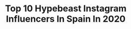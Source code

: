 ---
title: Top 10 Hypebeast Instagram Influencers In Spain In 2020
description: >-
  Find top hypebeast Instagram influencers in Spain in 2020. Most popular hashtags: #hypebeast #fashion #instagood #travel.
platform: Instagram
profiles:
  - username: "money_liisa"
    fullname: >-
      MONEY LI$A
    location: "Spain"
    followers: 14712
    engagement: 1192
    commentsToLikes: 0.079373
    id: ck5pva4t6gvoo0i11s5sxyxar
    verified: false
    hashtags: "#edgyaesthetic, #portraitgirl, #japangirl, #aestheticvideo"
  - username: "artfox_official"
    fullname: >-
      Art Fox
    location: "Spain"
    followers: 46789
    engagement: 493
    commentsToLikes: 0.106495
    id: ck14gxyg47keu0i19e165tict
    verified: false
    hashtags: "#spain2020, #crossfit, #biglittlelies, #nutrition"
  - username: "javi_icecid"
    fullname: >-
      Javi Icecid
    location: "Spain"
    followers: 10406
    engagement: 542
    commentsToLikes: 0.059711
    id: ck6u0nmwbgqq00j71tzcbgx0t
    verified: false
    hashtags: "#nicekicks, #kicksoftheday, #restaurant, #yummy"
  - username: "li4mdj"
    fullname: >-
      LI4M
    location: "Spain"
    followers: 2192
    engagement: 1567
    commentsToLikes: 0.066924
    id: ck9weq1asleew0j78q1yvpvli
    verified: false
    hashtags: "#hiphopproducer, #videoclip, #beats, #beret"
  - username: "jesuscamara.tattoo"
    fullname: >-
      ➕ ＪＥＳＵＳ ＣＡＭＡＲＡ ＴＡＴＴＯＯ ➕
    location: "Spain"
    followers: 16705
    engagement: 233
    commentsToLikes: 0.043545
    id: ck5ho6hlbp0yd0i119qwkeahe
    verified: false
    hashtags: "#lilwayne, #rose, #gallosdepelea, #blackandgray"
  - username: "nicolasgavilanezn"
    fullname: >-
      Nicolás Gavilánez N.
    location: "Spain"
    followers: 37003
    engagement: 131
    commentsToLikes: 0.107142
    id: ck6u8mdo1sfc10j71j7w9t385
    verified: false
    hashtags: "#world, #chimborazo, #casualstyle, #views"
  - username: "veodelejos"
    fullname: >-
      
    location: "Spain"
    followers: 4197
    engagement: 2216
    commentsToLikes: 0.095982
    id: ck5q48m5zo6d30i114bq55x9a
    verified: false
    hashtags: "#topportophoto, #budapest, #igerssalamanca, #igerscantabria"
  - username: "marc.urtasun"
    fullname: >-
      Marc Urtasun
    location: "Spain"
    followers: 16239
    engagement: 433
    commentsToLikes: 0.036269
    id: ck5zstc9qz5fj0i144a3kv0a2
    verified: false
    hashtags: "#cloth, #musicvideo, #leaves, #sketch"
  - username: "mickmartz"
    fullname: >-
      Mick Martz
    location: "Spain"
    followers: 31500
    engagement: 267
    commentsToLikes: 0.293440
    id: ck5hrkd9bv0e60i115j4xdadv
    verified: false
    hashtags: "#newyears, #family, #lifestyle, #nature"
  - username: "iucreate"
    fullname: >-
      iucreate
    location: "Spain"
    followers: 19070
    engagement: 215
    commentsToLikes: 0.057340
    id: ck6ufs83uyu4p0j71mznaiwjs
    verified: false
    hashtags: "#concept, #marketingtips, #localcuriosity, #humaneffect"
---